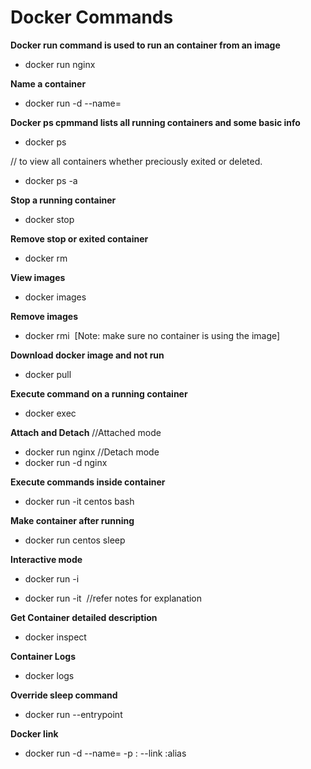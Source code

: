 # Docker Commands

**Docker run command is used to run an container from an image**

- docker run nginx

**Name a container**

- docker run -d --name=<container name> <image>

**Docker ps cpmmand lists all running containers and some basic info**

- docker ps

// to view all containers whether preciously exited or deleted.

- docker ps -a

**Stop a running container**

- docker stop <container>

**Remove stop or exited container**

- docker rm <container>

**View images**

- docker images

**Remove images**

- docker rmi <image name>
  [Note: make sure no container is using the image]

**Download docker image and not run**

- docker pull <image name>

**Execute command on a running container**

- docker exec <container name> <command>

**Attach and Detach**
//Attached mode

- docker run nginx
  //Detach mode
- docker run -d nginx

**Execute commands inside container**

- docker run -it centos bash

**Make container after running**

- docker run centos sleep <time in sec>

**Interactive mode**

- docker run -i <image>

- docker run -it <image>
  //refer notes for explanation

**Get Container detailed description**

- docker inspect <container>

**Container Logs**

- docker logs <container>

**Override sleep command**

- docker run --entrypoint <command> <image> <command value>

**Docker link**

- docker run -d --name=<container name> -p <docker host port>:<container port> --link <container name or id>:alias <image>
